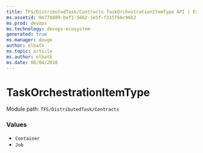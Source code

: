```yaml
---
title: TFS/DistributedTask/Contracts TaskOrchestrationItemType API | Extensions for Azure DevOps Services
ms.assetid: 0e778889-bef1-5662-1e5f-f315f66c96b2
ms.prod: devops
ms.technology: devops-ecosystem
generated: true
ms.manager: douge
author: elbatk
ms.topic: article
ms.author: elbatk
ms.date: 08/04/2016
---
```


# TaskOrchestrationItemType

Module path: `TFS/DistributedTask/Contracts`

### Values

* `Container` 
* `Job` 
